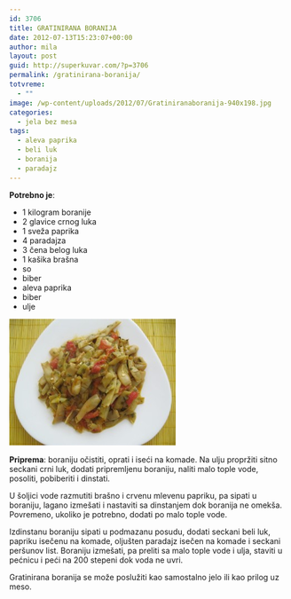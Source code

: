 ```yaml
---
id: 3706
title: GRATINIRANA BORANIJA
date: 2012-07-13T15:23:07+00:00
author: mila
layout: post
guid: http://superkuvar.com/?p=3706
permalink: /gratinirana-boranija/
totvreme:
  - ""
image: /wp-content/uploads/2012/07/Gratiniranaboranija-940x198.jpg
categories:
  - jela bez mesa
tags:
  - aleva paprika
  - beli luk
  - boranija
  - paradajz
---
```

**Potrebno je**:

  * 1 kilogram boranije
  * 2 glavice crnog luka
  * 1 sveža paprika
  * 4 paradajza
  * 3 čena belog luka
  * 1 kašika brašna
  * so
  * biber
  * aleva paprika
  * biber
  * ulje

<img class="alignnone size-medium wp-image-3707" title="Gratiniranaboranija" src="/wp-content/uploads/2012/07/Gratiniranaboranija-e1342103150691-300x228.jpg" alt="" width="300" height="228" /> 

**Priprema**: boraniju očistiti, oprati i iseći na komade. Na ulju propržiti sitno seckani crni luk, dodati pripremljenu boraniju, naliti malo tople vode, posoliti, pobiberiti i dinstati.

U šoljici vode razmutiti brašno i crvenu mlevenu papriku, pa sipati u boraniju, lagano izmešati i nastaviti sa dinstanjem dok boranija ne omekša. Povremeno, ukoliko je potrebno, dodati po malo tople vode.

Izdinstanu boraniju sipati u podmazanu posudu, dodati seckani beli luk, papriku isečenu na komade, oljušten paradajz isečen na komade i seckani peršunov list. Boraniju izmešati, pa preliti sa malo tople vode i ulja, staviti u pećnicu i peći na 200 stepeni dok voda ne uvri.

Gratinirana boranija se može poslužiti kao samostalno jelo ili kao prilog uz meso.